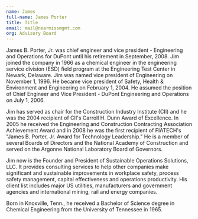 ```yaml
---
name: James
full-name: James Porter
title: Title
email: mail@nearmissmgmt.com
org: Advisory Board
---
```

  
James B. Porter, Jr. was chief engineer and vice president - Engineering and Operations for DuPont until his retirement in September, 2008. Jim joined the company in 1966 as a chemical engineer in the engineering service division (ESD) field program at the Engineering Test Center in Newark, Delaware. Jim was named vice president of Engineering on November 1, 1996. He became vice president of Safety, Health & Environment and Engineering on February 1, 2004. He assumed the position of Chief Engineer and Vice President - DuPont Engineering and Operations on July 1, 2006. 

Jim has served as chair for the Construction Industry Institute (CII) and he was the 2004 recipient of CII's Carroll H. Dunn Award of Excellence. In 2005 he received the Engineering and Construction Contracting Association Achievement Award and in 2008 he was the first recipient of FIATECH's "James B. Porter, Jr. Award for Technology Leadership." He is a member of several Boards of Directors and the National Academy of Construction and served on the Argonne National Laboratory Board of Governors. 

Jim now is the Founder and President of Sustainable Operations Solutions, LLC. It provides consulting services to help other companies make significant and sustainable improvements in workplace safety, process safety management, capital effectiveness and operations productivity. His client list includes major US utilities, manufacturers and government agencies and international mining, rail and energy companies. 

Born in Knoxville, Tenn., he received a Bachelor of Science degree in Chemical Engineering from the University of Tennessee in 1965.